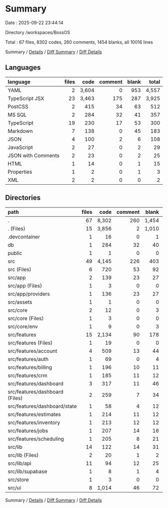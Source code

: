 # Summary

Date : 2025-09-22 23:44:14

Directory /workspaces/BossOS

Total : 67 files,  8302 codes, 260 comments, 1454 blanks, all 10016 lines

Summary / [Details](details.md) / [Diff Summary](diff.md) / [Diff Details](diff-details.md)

## Languages
| language | files | code | comment | blank | total |
| :--- | ---: | ---: | ---: | ---: | ---: |
| YAML | 2 | 3,604 | 0 | 953 | 4,557 |
| TypeScript JSX | 23 | 3,463 | 175 | 287 | 3,925 |
| PostCSS | 2 | 415 | 34 | 63 | 512 |
| MS SQL | 2 | 284 | 32 | 41 | 357 |
| TypeScript | 19 | 230 | 17 | 53 | 300 |
| Markdown | 7 | 138 | 0 | 45 | 183 |
| JSON | 4 | 100 | 2 | 6 | 108 |
| JavaScript | 2 | 27 | 0 | 2 | 29 |
| JSON with Comments | 2 | 23 | 0 | 2 | 25 |
| HTML | 1 | 14 | 0 | 1 | 15 |
| Properties | 1 | 2 | 0 | 1 | 3 |
| XML | 2 | 2 | 0 | 0 | 2 |

## Directories
| path | files | code | comment | blank | total |
| :--- | ---: | ---: | ---: | ---: | ---: |
| . | 67 | 8,302 | 260 | 1,454 | 10,016 |
| . (Files) | 15 | 3,856 | 2 | 1,010 | 4,868 |
| .devcontainer | 1 | 16 | 0 | 1 | 17 |
| db | 1 | 284 | 32 | 40 | 356 |
| public | 1 | 1 | 0 | 0 | 1 |
| src | 49 | 4,145 | 226 | 403 | 4,774 |
| src (Files) | 6 | 720 | 53 | 92 | 865 |
| src/app | 2 | 139 | 23 | 27 | 189 |
| src/app (Files) | 1 | 3 | 0 | 0 | 3 |
| src/app/providers | 1 | 136 | 23 | 27 | 186 |
| src/assets | 1 | 1 | 0 | 0 | 1 |
| src/core | 2 | 12 | 0 | 3 | 15 |
| src/core (Files) | 1 | 3 | 0 | 0 | 3 |
| src/core/env | 1 | 9 | 0 | 3 | 12 |
| src/features | 15 | 2,134 | 90 | 178 | 2,402 |
| src/features (Files) | 1 | 19 | 0 | 0 | 19 |
| src/features/account | 4 | 509 | 13 | 44 | 566 |
| src/features/auth | 1 | 69 | 0 | 4 | 73 |
| src/features/billing | 1 | 196 | 10 | 11 | 217 |
| src/features/crm | 1 | 185 | 11 | 12 | 208 |
| src/features/dashboard | 3 | 317 | 11 | 46 | 374 |
| src/features/dashboard (Files) | 2 | 259 | 7 | 34 | 300 |
| src/features/dashboard/state | 1 | 58 | 4 | 12 | 74 |
| src/features/estimates | 1 | 214 | 11 | 12 | 237 |
| src/features/inventory | 1 | 213 | 12 | 12 | 237 |
| src/features/jobs | 1 | 207 | 14 | 16 | 237 |
| src/features/scheduling | 1 | 205 | 8 | 21 | 234 |
| src/lib | 14 | 122 | 14 | 31 | 167 |
| src/lib (Files) | 2 | 20 | 1 | 2 | 23 |
| src/lib/api | 11 | 94 | 12 | 25 | 131 |
| src/lib/supabase | 1 | 8 | 1 | 4 | 13 |
| src/store | 1 | 3 | 0 | 0 | 3 |
| src/ui | 8 | 1,014 | 46 | 72 | 1,132 |

Summary / [Details](details.md) / [Diff Summary](diff.md) / [Diff Details](diff-details.md)